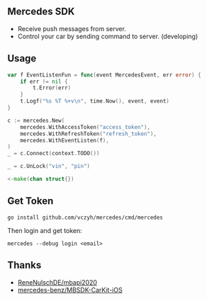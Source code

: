 ## Mercedes SDK

- Receive push messages from server.
- Control your car by sending command to server. (developing)


## Usage

```go
var f EventListenFun = func(event MercedesEvent, err error) {
    if err != nil {
        t.Error(err)
    }
    t.Logf("%s %T %+v\n", time.Now(), event, event)
}

c := mercedes.New(
    mercedes.WithAccessToken("access_token"),
    mercedes.WithRefreshToken("refresh_token"),
    mercedes.WithEventListen(f),
)
_ = c.Connect(context.TODO())

_ = c.UnLock("vin", "pin")

<-make(chan struct{})
```

## Get Token

```shell
go install github.com/vczyh/mercedes/cmd/mercedes
```

Then login and get token:

```shell
mercedes --debug login <email>
```

## Thanks 

- [ReneNulschDE/mbapi2020](https://github.com/ReneNulschDE/mbapi2020)
- [mercedes-benz/MBSDK-CarKit-iOS](https://github.com/mercedes-benz/MBSDK-CarKit-iOS)